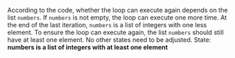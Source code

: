 According to the code, whether the loop can execute again depends on the list `numbers`. If `numbers` is not empty, the loop can execute one more time. At the end of the last iteration, `numbers` is a list of integers with one less element. To ensure the loop can execute again, the list `numbers` should still have at least one element. No other states need to be adjusted.
State: **numbers is a list of integers with at least one element**